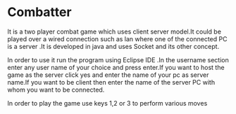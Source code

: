 # Combatter
It is a two player combat game which uses client server model.It could be played over a wired connection such as lan where one of the connected PC is a server .It is developed in java and uses Socket and its other concept.

In order to use it run the program using Eclipse IDE .In the username section enter any user name of your choice and press enter.If you want to host the game as the server click yes and enter the name of your pc as server name.If you want to be client then enter the name of the server PC with whom you want to be connected.

In order to play the game use keys 1,2 or 3 to perform various moves
